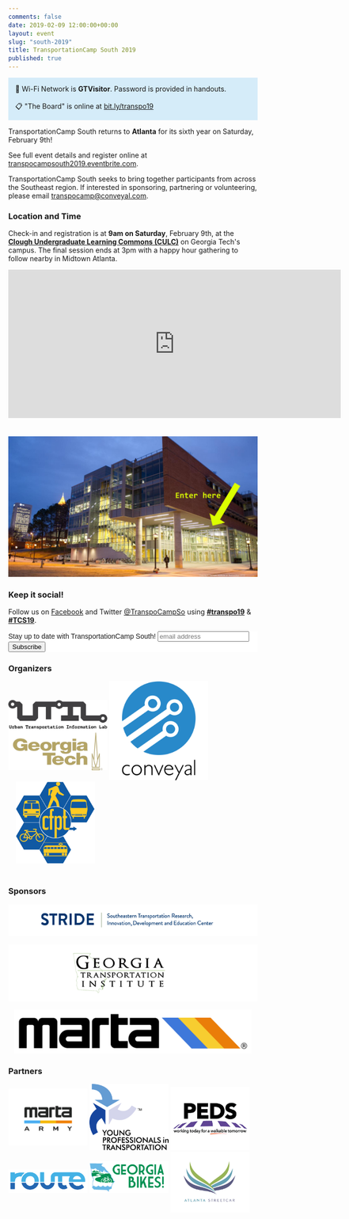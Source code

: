 ```yaml
---
comments: false
date: 2019-02-09 12:00:00+00:00
layout: event
slug: "south-2019"
title: TransportationCamp South 2019
published: true
---
```


<p style="background-color:#d5ecf9;padding:1em">
📶 Wi-Fi Network is <strong>GTVisitor</strong>. Password is provided in handouts.
<br>
<br>
📋 "The Board" is online at <a href="https://docs.google.com/document/d/1oI_W4S4TmBa09Yf0SkWl6gMxnR319K9s0Ah-ssDw2lc">bit.ly/transpo19</a>
</p>

TransportationCamp South returns to **Atlanta** for its sixth year on Saturday, February 9th!

See full event details and register online at [transpocampsouth2019.eventbrite.com](https://transpocampsouth2019.eventbrite.com).

<div id="eventbrite-widget-container-50608885539"></div>

<script src="https://www.eventbrite.com/static/widgets/eb_widgets.js"></script>

<script type="text/javascript">
    var exampleCallback = function() {
        console.log('Order complete!');
    };

    window.EBWidgets.createWidget({
        // Required
        widgetType: 'checkout',
        eventId: '50608885539',
        iframeContainerId: 'eventbrite-widget-container-50608885539',

        // Optional
        iframeContainerHeight: 425,  // Widget height in pixels. Defaults to a minimum of 425px if not provided
        onOrderComplete: exampleCallback  // Method called when an order has successfully completed
    });
</script>

TransportationCamp South seeks to bring together participants from across the Southeast region. If interested in sponsoring, partnering or volunteering, please email [transpocamp@conveyal.com](mailto:transpocamp@conveyal.com).

### Location and Time

Check-in and registration is at **9am on Saturday**, February 9th, at the **[Clough Undergraduate Learning Commons (CULC)](https://goo.gl/maps/rJYBixJY1m82)** on Georgia Tech's campus. The final session ends at 3pm with a happy hour gathering to follow nearby in Midtown Atlanta.

<iframe src="https://www.google.com/maps/embed?pb=!1m18!1m12!1m3!1d486.47228671592603!2d-84.39660233982086!3d33.77500427433919!2m3!1f0!2f0!3f0!3m2!1i1024!2i768!4f13.1!3m3!1m2!1s0x88f50489e24c4cc7%3A0x2f07c28c3abda31b!2sClough+Undergraduate+Learning+Commons!5e1!3m2!1sen!2sus!4v1547497672029" width="672" height="300" frameborder="0" style="border:0; margin-bottom: 20px" allowfullscreen></iframe>

![Clough Undergraduate Learning Commons](./clough-arrow.png)

### Keep it social!

Follow us on [Facebook](https://www.facebook.com/TranspoCampSouth/) and Twitter [@TranspoCampSo](https://twitter.com/TranspoCampSo) using **[#transpo19](https://twitter.com/search?q=%23transpo19)** & **[#TCS19](https://twitter.com/search?q=%23TCS19)**.

<!-- Begin Mailchimp Signup Form -->
<link href="//cdn-images.mailchimp.com/embedcode/horizontal-slim-10_7.css" rel="stylesheet" type="text/css">
<style type="text/css">
    #mc_embed_signup{
      background:#fff;
      clear:left;
      font:14px Helvetica,Arial,sans-serif;
      width:100%;
      margin-bottom: 20px;
    }
    /* Add your own Mailchimp form style overrides in your site stylesheet or in this style block.
       We recommend moving this block and the preceding CSS link to the HEAD of your HTML file. */
</style>
<div id="mc_embed_signup">
  <form action="https://transportationcamp.us10.list-manage.com/subscribe/post?u=7aacee540fbb2e1c59f301677&amp;id=c2b43a0265" method="post" id="mc-embedded-subscribe-form" name="mc-embedded-subscribe-form" class="validate" target="_blank" novalidate>
     <div id="mc_embed_signup_scroll">
      <label for="mce-EMAIL">Stay up to date with TransportationCamp South!</label>
      <input type="email" value="" name="EMAIL" class="email" id="mce-EMAIL" placeholder="email address" required>
     <!-- real people should not fill this in and expect good things - do not remove this or risk form bot signups-->
     <div style="position: absolute; left: -5000px;" aria-hidden="true"><input type="text" name="b_7aacee540fbb2e1c59f301677_c2b43a0265" tabindex="-1" value=""></div>
     <div class="clear"><input type="submit" value="Subscribe" name="subscribe" id="mc-embedded-subscribe" class="button"></div>
     </div>
  </form>
</div>

<!--End mc_embed_signup-->

### Organizers

<!-- Special thanks to [Conveyal](https://conveyal.com) for running the event, Georgia Tech (and Dr. Kari Watkins) for arranging for the event space, and all of our other amazing sponsors for support in this and past years. -->

[<img width="200" style="margin-bottom: 20px" src="./util.png">](http://util.gatech.edu/) [<img width="200" style="margin-right: 20px" src="./conveyal.png">](https://conveyal.com) [<img width="160" style="margin-left: 15px; margin-bottom: 20px" src="./cfpt.png">](http://www.cfpt.org)

<!-- [<img width="375" src="./gt.jpg">](https://ce.gatech.edu/) -->


### Sponsors

[<img src="./stride.png">](https://stride.ce.ufl.edu/)

[<img src="./gti.png">](http://www.gti.gatech.edu/)

<p style="margin: 0 auto; display: block; max-width: 480px"><a href="https://itsmarta.com"><img src ="./marta.png" /></a></p>

### Partners

[<img width="160" style="margin-bottom: 10px" src="./marta-army.png">](http://www.martaarmy.org/) [<img width="160" src="./ypt.png">](https://yptransportation.org/map/atlanta/) [<img width="160" src="./peds.png">](https://www.peds.org/) [<img width="160"  style="margin-bottom: 40px" src="./route.png">](https://rte.nyc/) [<img width="160"  style="margin-bottom: 40px" src="./gabikes.png">](http://georgiabikes.org/) [<img width="160" src="./streetcar.jpg">](https://www.itsmarta.com/streetcar.aspx)
